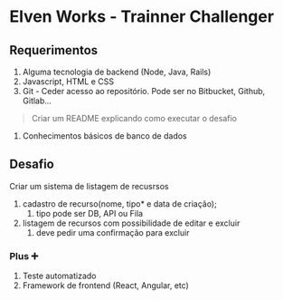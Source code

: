 # Elven Works - Trainner Challenger

## Requerimentos

1. Alguma tecnologia de backend (Node, Java, Rails) 
1. Javascript, HTML e CSS
1. Git - Ceder acesso ao repositório. Pode ser no Bitbucket, Github, Gitlab...
>Criar um README explicando como executar o desafio
1. Conhecimentos básicos de banco de dados
	
## Desafio

Criar um sistema de listagem de recusrsos

1.  cadastro de recurso(nome, tipo* e data de criação);
    1. tipo pode ser DB, API ou Fila
1. listagem de recursos com possibilidade de editar e excluir
    1. deve pedir uma confirmação para excluir

### Plus :heavy_plus_sign:

1. Teste automatizado
1. Framework de frontend (React, Angular, etc)
